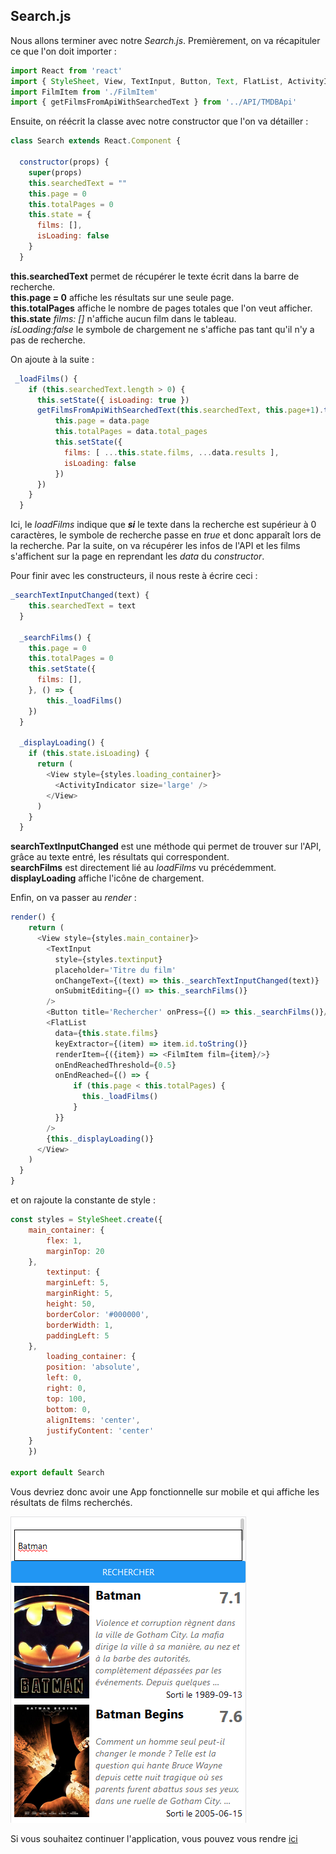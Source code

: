 ## Search.js
Nous allons terminer avec notre *Search.js*. Premièrement, on va récapituler ce que l'on doit importer :  

```javascript
import React from 'react'
import { StyleSheet, View, TextInput, Button, Text, FlatList, ActivityIndicator } from 'react-native'
import FilmItem from './FilmItem'
import { getFilmsFromApiWithSearchedText } from '../API/TMDBApi'
```  

Ensuite, on réécrit la classe avec notre constructor que l'on va détailler :  
```javascript
class Search extends React.Component {

  constructor(props) {
    super(props)
    this.searchedText = ""
    this.page = 0
    this.totalPages = 0
    this.state = {
      films: [],
      isLoading: false
    }
  }
  ```  

**this.searchedText** permet de récupérer le texte écrit dans la barre de recherche.   
**this.page = 0** affiche les résultats sur une seule page.  
**this.totalPages** affiche le nombre de pages totales que l'on veut afficher.  
**this.state** *films: []* n'affiche aucun film dans le tableau.  
*isLoading:false* le symbole de chargement ne s'affiche pas tant qu'il n'y a pas de recherche.  

On ajoute à la suite :  

```javascript
 _loadFilms() {
    if (this.searchedText.length > 0) {
      this.setState({ isLoading: true })
      getFilmsFromApiWithSearchedText(this.searchedText, this.page+1).then(data => {
          this.page = data.page
          this.totalPages = data.total_pages
          this.setState({
            films: [ ...this.state.films, ...data.results ],
            isLoading: false
          })
      })
    }
  }
```  

Ici, le *loadFilms* indique que ***si*** le texte dans la recherche est supérieur à 0 caractères, le symbole de recherche passe en *true* et donc apparaît lors de la recherche. Par la suite, on va récupérer les infos de l'API et les films s'affichent sur la page en reprendant les *data* du *constructor*.  

Pour finir avec les constructeurs, il nous reste à écrire ceci :  

```javascript
_searchTextInputChanged(text) {
    this.searchedText = text 
  }

  _searchFilms() {
    this.page = 0
    this.totalPages = 0
    this.setState({
      films: [],
    }, () => {
        this._loadFilms()
    })
  }

  _displayLoading() {
    if (this.state.isLoading) {
      return (
        <View style={styles.loading_container}>
          <ActivityIndicator size='large' />
        </View>
      )
    }
  }
```  

**searchTextInputChanged** est une méthode qui permet de trouver sur l'API, grâce au texte entré, les résultats qui correspondent.  
**searchFilms** est directement lié au *loadFilms* vu précédemment.  
**displayLoading** affiche l'icône de chargement.  

Enfin, on va passer au *render* :  

```javascript
render() {
    return (
      <View style={styles.main_container}>
        <TextInput
          style={styles.textinput}
          placeholder='Titre du film'
          onChangeText={(text) => this._searchTextInputChanged(text)}
          onSubmitEditing={() => this._searchFilms()}
        />
        <Button title='Rechercher' onPress={() => this._searchFilms()}/>
        <FlatList
          data={this.state.films}
          keyExtractor={(item) => item.id.toString()}
          renderItem={({item}) => <FilmItem film={item}/>}
          onEndReachedThreshold={0.5}
          onEndReached={() => {
              if (this.page < this.totalPages) {
                this._loadFilms()
              }
          }}
        />
        {this._displayLoading()}
      </View>
    )
  }
}
```  

et on rajoute la constante de style :  

```javascript
const styles = StyleSheet.create({
    main_container: {
        flex: 1,
        marginTop: 20
    },
        textinput: {
        marginLeft: 5,
        marginRight: 5,
        height: 50,
        borderColor: '#000000',
        borderWidth: 1,
        paddingLeft: 5
    },
        loading_container: {
        position: 'absolute',
        left: 0,
        right: 0,
        top: 100,
        bottom: 0,
        alignItems: 'center',
        justifyContent: 'center'
    }
    })

export default Search
```  

Vous devriez donc avoir une App fonctionnelle sur mobile et qui affiche les résultats de films recherchés.    

![image final-app](../assets/img/final-app.png)  

Si vous souhaitez continuer l'application, vous pouvez vous rendre <a href="https://openclassrooms.com/fr/courses/4902061-developpez-une-application-mobile-react-native/5046301-concevez-une-navigation-entre-vos-vues">ici</a> 